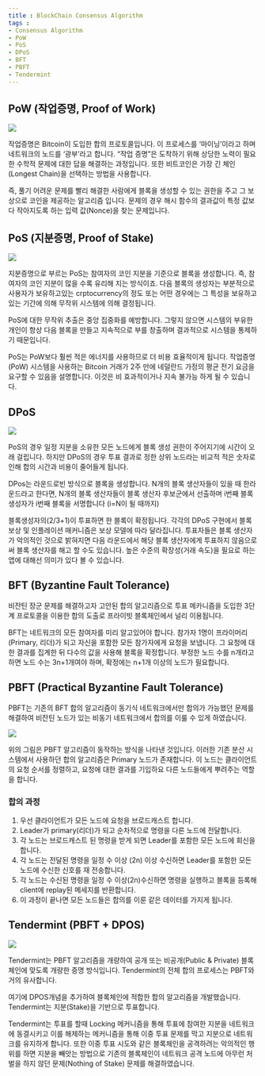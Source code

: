 ```yaml
---
title : BlockChain Consensus Algorithm
tags :
- Consensus Algorithm
- PoW
- PoS
- DPoS
- BFT
- PBFT
- Tendermint
---
```


## PoW (작업증명, Proof of Work)

![](https://user-images.githubusercontent.com/44635266/67389868-723e4200-f5d6-11e9-9432-d9eb0d8edf7a.png)

작업증명은 Bitcoin이 도입한 합의 프로토콜입니다. 이 프로세스를 ‘마이닝’이라고 하며 네트워크의 노드를 ‘광부’라고 합니다. “작업 증명”은 도착하기 위해 상당한 노력이 필요한 수학적 문제에 대한 답을 해결하는 과정입니다. 또한 비트코인은 가장 긴 체인(Longest Chain)을 선택하는 방법을 사용합니다.

즉, 풀기 어려운 문제를 빨리 해결한 사람에게 블록을 생성할 수 있는 권한을 주고 그 보상으로 코인을 제공하는 알고리즘 입니다. 문제의 경우 해시 함수의 결과값이 특정 값보다 작아지도록 하는 입력 값(Nonce)을 찾는 문제입니다.

## PoS (지분증명, Proof of Stake)

![](https://user-images.githubusercontent.com/44635266/67389869-72d6d880-f5d6-11e9-8697-84b21f5772d7.png)

지분증명으로 부르는 PoS는 참여자의 코인 지분을 기준으로 블록을 생성합니다. 즉, 참여자의 코인 지분이 많을 수록 유리해 지는 방식이죠. 다음 블록의 생성자는 부분적으로 사용자가 보유하고있는 crptocurrency의 정도 또는 어떤 경우에는 그 특성을 보유하고 있는 기간에 의해 무작위 시스템에 의해 결정됩니다.

PoS에 대한 무작위 추출은 중앙 집중화를 예방합니다. 그렇지 않으면 시스템의 부유한 개인이 항상 다음 블록을 만들고 지속적으로 부를 창출하며 결과적으로 시스템을 통제하기 때문입니다.

PoS는 PoW보다 훨씬 적은 에너지를 사용하므로 더 비용 효율적이게 됩니다. 작업증명(PoW) 시스템을 사용하는 Bitcoin 거래가 2주 만에 네덜란드 가정의 평균 전기 요금을 요구할 수 있음을 설명합니다. 이것은 비 효과적이거나 지속 불가능 하게 될 수 있습니다.

## DPoS

![](https://user-images.githubusercontent.com/44635266/67391725-3311f000-f5da-11e9-8768-b7af37582cce.png)

PoS의 경우 일정 지분을 소유한 모든 노드에게 블록 생성 권한이 주어지기에 시간이 오래 걸립니다. 하지만 DPoS의 경우 투표 결과로 정한 상위 노드라는 비교적 적은 숫자로 인해 합의 시간과 비용이 줄어들게 됩니다.

DPos는 라운드로빈 방식으로 블록을 생성합니다. N개의 블록 생산자들이 있을 때 한라운드라고 한다면, N개의 블록 생산자들이 블록 생산자 후보군에서 선출하며 i번째 블록 생성자가 i번째 블록을 서명합니다 (i=N이 될 때까지)

블록생성자의(2/3+1)이 투표하면 한 블록이 확정됩니다. 각각의 DPoS 구현에서 블록 보상 및 인플레이션 매커니즘은 보상 모델에 따라 달라집니다. 투표자들은 블록 생산자가 악의적인 것으로 밝혀지면 다음 라운드에서 해당 블록 생산자에게 투표하지 않음으로써 블록 생산자를 해고 할 수도 있습니다. 높은 수준의 확장성(거래 속도)을 필요로 하는 앱에 대해선 의미가 있다 볼 수 있습니다.

## BFT (Byzantine Fault Tolerance)

비잔틴 장군 문제를 해결하고자 고안된 합의 알고리즘으로 투표 메카니즘을 도입한 3단계 프로토콜을 이용한 합의 도출로 프라이빗 블록체인에서 널리 이용됩니다.

BFT는 네트워크의 모든 참여자를 미리 알고있어야 합니다. 참가자 1명이 프라이머리(Primary, 리더)가 되고 자신을 포함한 모든 참가자에게 요청을 보냅니다. 그 요청에 대한 결과를 집계한 뒤 다수의 값을 사용해 블록을 확정합니다. 부정한 노드 수를 n개라고 하면 노드 수는 3n+1개여야 하며, 확정에는 n+1개 이상의 노드가 필요합니다.

## PBFT (Practical Byzantine Fault Tolerance)

PBFT는 기존의 BFT 합의 알고리즘이 동기식 네트워크에서만 합의가 가능했던 문제를 해결하여 비잔틴 노드가 있는 비동기 네트워크에서 합의를 이룰 수 있게 하였습니다.

![](https://user-images.githubusercontent.com/44635266/67463522-8b99c980-f67c-11e9-9cd0-95c317b6d0b2.png)

위의 그림은 PBFT 알고리즘이 동작하는 방식을 나타낸 것입니다. 이러한 기존 분산 시스템에서 사용하던 합의 알고리즘은 Primary 노드가 존재합니다. 이 노드는 클라이언트의 요청 순서를 정렬하고, 요청에 대한 결과를 기입하요 다른 노드들에게 뿌려주는 역할을 합니다.

### 합의 과정

1. 우선 클라이언트가 모든 노드에 요청을 브로드캐스트 합니다.
2. Leader가 primary(리더)가 되고 순차적으로 명령을 다른 노드에 전달합니다. 
3. 각 노드는 브로드캐스트 된 명령을 받게 되면 Leader를 포함한 모든 노드에 회신을 합니다.
4. 각 노드는 전달된 명령을 일정 수 이상 (2n) 이상 수신하면 Leader를 포함한 모든 노드에 수신한 신호를 재 전송합니다. 
5. 각 노드는 수신된 명령을 일정 수 이상(2n)수신하면 명령을 실행하고 블록을 등록해 client에 replay된 메세지를 반환합니다.
6. 이 과정이 끝나면 모든 노드들은 합의를 이룬 같은 데이터를 가지게 됩니다.

## Tendermint (PBFT + DPOS)

![](https://user-images.githubusercontent.com/44635266/67465074-71adb600-f67f-11e9-945c-5baeacb31efd.png)

Tendermint는 PBFT 알고리즘을 개량하여 공개 또는 비공개(Public & Private) 블록체인에 맞도록 개량한 증명 방식입니다. Tendermint의 전체 합의 프로세스는 PBFT와 거의 유사합니다.

여기에 DPOS개념을 추가하여 블록체인에 적합한 합의 알고리즘을 개발했습니다. Tendermint는 지분(Stake)을 기반으로 투표합니다. 

Tendermint는 투표를 할때 Locking 메커니즘을 통해 투표에 참여한 지분을 네트워크에 동결시키고 이를 해제하는 메커니즘을 통해 이중 투표 문제를 막고 지분으로 네트워크를 유지하게 합니다.  또한 이중 투표 시도와 같은 블록체인을 공격하려는 악의적인 행위를 하면 지분을 빼앗는 방법으로 기존의 블록체인이 네트워크 공격 노드에 아무런 처벌을 하지 않던 문제(Nothing of Stake) 문제를 해결하였습니다.
